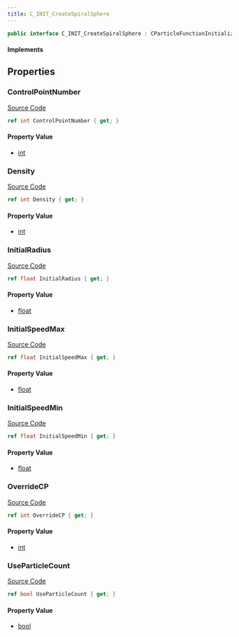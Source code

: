 ```yaml
---
title: C_INIT_CreateSpiralSphere
---
```


```csharp
public interface C_INIT_CreateSpiralSphere : CParticleFunctionInitializer, CParticleFunction, ISchemaClass<CParticleFunction>, ISchemaClass<CParticleFunctionInitializer>, ISchemaClass<C_INIT_CreateSpiralSphere>, ISchemaField, ISchemaClass, INativeHandle
```

#### Implements

## Properties

### ControlPointNumber

[Source Code](https://github.com/swiftly-solution/swiftlys2/blob/main/managed/src/SwiftlyS2.Generated/Schemas/Interfaces/C_INIT_CreateSpiralSphere.cs#L17)

```csharp
ref int ControlPointNumber { get; }
```

#### Property Value

- [int](https://learn.microsoft.com/dotnet/api/system.int32)

### Density

[Source Code](https://github.com/swiftly-solution/swiftlys2/blob/main/managed/src/SwiftlyS2.Generated/Schemas/Interfaces/C_INIT_CreateSpiralSphere.cs#L21)

```csharp
ref int Density { get; }
```

#### Property Value

- [int](https://learn.microsoft.com/dotnet/api/system.int32)

### InitialRadius

[Source Code](https://github.com/swiftly-solution/swiftlys2/blob/main/managed/src/SwiftlyS2.Generated/Schemas/Interfaces/C_INIT_CreateSpiralSphere.cs#L23)

```csharp
ref float InitialRadius { get; }
```

#### Property Value

- [float](https://learn.microsoft.com/dotnet/api/system.single)

### InitialSpeedMax

[Source Code](https://github.com/swiftly-solution/swiftlys2/blob/main/managed/src/SwiftlyS2.Generated/Schemas/Interfaces/C_INIT_CreateSpiralSphere.cs#L27)

```csharp
ref float InitialSpeedMax { get; }
```

#### Property Value

- [float](https://learn.microsoft.com/dotnet/api/system.single)

### InitialSpeedMin

[Source Code](https://github.com/swiftly-solution/swiftlys2/blob/main/managed/src/SwiftlyS2.Generated/Schemas/Interfaces/C_INIT_CreateSpiralSphere.cs#L25)

```csharp
ref float InitialSpeedMin { get; }
```

#### Property Value

- [float](https://learn.microsoft.com/dotnet/api/system.single)

### OverrideCP

[Source Code](https://github.com/swiftly-solution/swiftlys2/blob/main/managed/src/SwiftlyS2.Generated/Schemas/Interfaces/C_INIT_CreateSpiralSphere.cs#L19)

```csharp
ref int OverrideCP { get; }
```

#### Property Value

- [int](https://learn.microsoft.com/dotnet/api/system.int32)

### UseParticleCount

[Source Code](https://github.com/swiftly-solution/swiftlys2/blob/main/managed/src/SwiftlyS2.Generated/Schemas/Interfaces/C_INIT_CreateSpiralSphere.cs#L29)

```csharp
ref bool UseParticleCount { get; }
```

#### Property Value

- [bool](https://learn.microsoft.com/dotnet/api/system.boolean)

